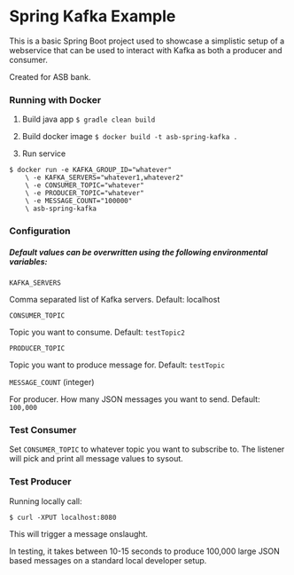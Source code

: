 # Spring Kafka Example

This is a basic Spring Boot project used to showcase a simplistic setup of a webservice that can be used to interact with Kafka as both a producer and consumer.

Created for ASB bank.  

### Running with Docker
1. Build java app `$ gradle clean build`

2. Build docker image `$ docker build -t asb-spring-kafka .`

3. Run service  
```
$ docker run -e KAFKA_GROUP_ID="whatever"
    \ -e KAFKA_SERVERS="whatever1,whatever2"
    \ -e CONSUMER_TOPIC="whatever"
    \ -e PRODUCER_TOPIC="whatever" 
    \ -e MESSAGE_COUNT="100000" 
    \ asb-spring-kafka 
```

### Configuration
##### Default values can be overwritten using the following environmental variables:
`KAFKA_SERVERS` 

Comma separated list of Kafka servers. Default: localhost

`CONSUMER_TOPIC`

Topic you want to consume. Default: `testTopic2`

`PRODUCER_TOPIC`

Topic you want to produce message for. Default: `testTopic`

`MESSAGE_COUNT` (integer)

For producer. How many JSON messages you want to send. Default: `100,000`

### Test Consumer 
Set `CONSUMER_TOPIC` to whatever topic you want to subscribe to. The listener will pick and print all message values to sysout. 

### Test Producer
Running locally call:

`$ curl -XPUT localhost:8080`


This will trigger a message onslaught.

In testing, it takes between 10-15 seconds to produce 100,000 large JSON based messages on a standard local developer setup.  